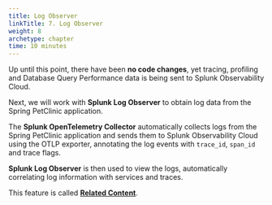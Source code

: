 ```yaml
---
title: Log Observer
linkTitle: 7. Log Observer
weight: 8
archetype: chapter
time: 10 minutes
---
```


Up until this point, there have been **no code changes**, yet tracing, profiling and Database Query Performance data is being sent to Splunk Observability Cloud.

Next, we will work with **Splunk Log Observer** to obtain log data from the Spring PetClinic application.

The **Splunk OpenTelemetry Collector** automatically collects logs from the Spring PetClinic application and sends them to Splunk Observability Cloud using the OTLP exporter, annotating the log events with `trace_id`, `span_id` and trace flags.

**Splunk Log Observer** is then used to view the logs, automatically correlating log information with services and traces.

This feature is called [**Related Content**](https://help.splunk.com/en/splunk-observability-cloud/data-tools/related-content).
